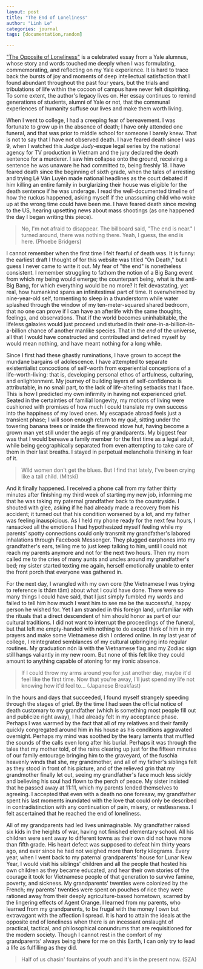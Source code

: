 ```yaml
---
layout: post
title: "The End of Loneliness"
author: "Linh Le"
categories: journal
tags: [documentation,random]

---
```

["The Opposite of Loneliness"](https://yaledailynews.com/blog/2012/05/27/keegan-the-opposite-of-loneliness/) is a celebrated essay from a Yale alumnus, whose story and words touched me deeply when I was formulating, commemorating, and reflecting on my Yale experience. It is hard to trace back the bursts of joy and moments of deep intellectual satisfaction that I found abundant throughout the past four years, but the trials and tribulations of life within the cocoon of campus have never felt dispiriting. To some extent, the author's legacy lives on. Her essay continues to remind generations of students, alumni of Yale or not, that the communal experiences of humanity suffuse our lives and make them worth living.

When I went to college, I had a creeping fear of bereavement. I was fortunate to grow up in the absence of death; I have only attended one funeral, and that was prior to middle school for someone I barely knew. That is not to say that I have not observed death. I have feared death since I was 9, when I watched this <em>Judge Judy</em>-esque legal series by the national agency for TV production in Vietnam and the jury declared the death sentence for a murderer. I saw him collapse onto the ground, receiving a sentence he was unaware he had committed to, being freshly 18. I have feared death since the beginning of sixth grade, when the tales of arresting and trying Lê Văn Luyện made national headlines as the court debated if him killing an entire family in burglarizing their house was eligible for the death sentence if he was underage. I read the well-documented timeline of how the ruckus happened, asking myself if the unassuming child who woke up at the wrong time could have been me. I have feared death since moving to the US, hearing upsetting news about mass shootings (as one happened the day I began writing this piece).

> No, I'm not afraid to disappear. The billboard said, "The end is near." I turned around, there was nothing there. Yeah, I guess, the end is here. (Phoebe Bridgers)

I cannot remember when the first time I felt fearful of death was. It is funny: the earliest draft I thought of for this website was titled "On Death," but I guess I never came to write it out. My fear of "the end" is nonetheless consistent. I remember struggling to fathom the notion of a Big Bang event from which my being would emerge; the counterpart being, what is the anti-Big Bang, for which everything would be no more? It felt devastating, yet real, how humankind spans an infinitestimal part of time. It overwhelmed by nine-year-old self, tormenting to sleep in a thunderstorm while water splashed through the window of my ten-meter-squared shared bedroom, that no one can prove if I can have an afterlife with the same thoughts, feelings, and observations. That if the world becomes uninhabitable, the lifeless galaxies would just proceed undisturbed in their one-in-a-billion-in-a-billion chance of another manlike species. That in the <em>end</em> of the universe, all that I would have constructed and contributed and defined myself by would mean nothing, and have meant nothing for a long while.

Since I first had these ghastly ruminations, I have grown to accept the mundane bargains of adolescence. I have attempted to separate existentialist concoctions of self-worth from experiential conceptions of a life-worth-living: that is, developing personal ethos of artfulness, culturing, and enlightenment. My journey of building layers of self-confidence is attributable, in no small part, to the lack of life-altering setbacks that I face. This is how I predicted my own infirmity in having not experienced grief. Seated in the certainties of familial longevity, my motions of living were cushioned with promises of how much I could translate my own success into the happiness of my loved ones. My escapade abroad feels just a transient phase; I will soon enough return to my <em>quê</em>, sitting under the towering banana trees or inside the firewood stove hut, having become a grown man yet still under the aegis of my grandparents. My biggest fear was that I would bereave a family member for the first time as a legal adult, while being geographically separated from even attempting to take care of them in their last breaths. I stayed in perpetual melancholia thinking in fear of it.

> Wild women don't get the blues. But I find that lately, I've been crying like a tall child. (Mitski)

And it finally happened. I received a phone call from my father thirty minutes after finishing my third week of starting my new job, informing me that he was taking my paternal grandfather back to the countryside. I shouted with glee, asking if he had already made a recovery from his accident; it turned out that his condition worsened by a lot, and my father was feeling inauspicious. As I held my phone ready for the next few hours, I ransacked all the emotions I had hypothesized myself feeling while my parents' spotty connections could only transmit my grandfather's labored inhalations through Facebook Messenger. They plugged earphones into my grandfather's ears, telling me to just keep talking to him, until I could not reach my parents anymore and not for the next two hours. Then my mom called me to the cries of many aunts and uncles around my grandfather's bed; my sister started texting me again, herself emotionally unable to enter the front porch that everyone was gathered in.

For the next day, I wrangled with my own core (the Vietnamese I was trying to reference is thâm tâm) about what I could have done. There were so many things I could have said, that I just simply fumbled my words and failed to tell him how much I want him to see me be the successful, happy person he wished for. Yet I am stranded in this foreign land, unfamiliar with the rituals that a direct descendent of him should honor as part of our cultural traditions. I did not want to interrupt the proceedings of the funeral, but that left me empty-handed with nothing to do except think of him in my prayers and make some Vietnamese dish I ordered online. In my last year of college, I reintegrated semblances of my cultural upbringing into regular routines. My graduation nón lá with the Vietnamese flag and my Zodiac sign still hangs valiantly in my new room. But none of this felt like they could amount to anything capable of atoning for my ironic absence.

> If I could throw my arms around you for just another day, maybe it'd feel like the first time. Now that you're away, I'll just spend my life not knowing how it'd feel to... (Japanese Breakfast)

In the hours and days that succeeded, I found myself strangely speeding through the stages of grief. By the time I had seen the official notice of death customary to my grandfather (which is something most people fill out and publicize right away), I had already felt in my acceptance phase. Perhaps I was warmed by the fact that all of my relatives and their family quickly congregated around him in his house as his conditions aggravated overnight. Perhaps my mind was soothed by the teary laments that muffled the sounds of the calls even long after his burial. Perhaps it was through the tales that my mother told, of the rains clearing up just for the fifteen minutes of our family entourage bringing him to the graveyard, of the fuschia heavenly winds that she, my grandmother, and all of my father's siblings felt as they stood in front of his picture, and of the relieved grin that my grandmother finally let out, seeing my grandfather's face much less sickly and believing his soul had flown to the perch of peace. My sister insisted that he passed away at 11:11, which my parents lended themselves to agreeing. I accepted that even with a death no one foresaw, my grandfather spent his last moments inundated with the love that could only be described in contradistinction with any continuation of pain, misery, or restlessness. I felt ascertained that he reached the end of loneliness.

All of my grandparents had led lives unimaginable. My grandfather raised six kids in the heights of war, having not finished elementary school. All his children were sent away to different towns as their own did not have more than fifth grade. His heart defect was supposed to defeat him thirty years ago, and ever since he had not weighed more than forty kilograms. Every year, when I went back to my paternal grandparents' house for Lunar New Year, I would visit his siblings' children and all the people that hosted his own children as they became educated, and hear their own stories of the courage it took for Vietnamese people of that generation to survive famine, poverty, and sickness. My grandparents' twenties were colonized by the French; my parents' twenties were spent on pouches of rice they were rationed away from their deeply agriculture-based hometown, scarred by the lingering effects of Agent Orange. I learned from my parents, who learned from my grandparents, to be frugal with the money I own but extravagant with the affection I spread. It is hard to attain the ideals at the opposite end of loneliness when there is an incessant onslaught of practical, tactical, and philosophical conundrums that are requisitioned for the modern society. Though I cannot rest in the comfort of my grandparents' always being there for me on this Earth, I can only try to lead a life as fulfilling as they did.

> Half of us chasin' fountains of youth and it's in the present now. (SZA)